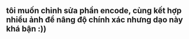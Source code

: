 ## tôi muốn chỉnh sửa phần encode, cùng kết hợp nhiều ảnh để nâng độ chính xác nhưng dạo này khá bận :))
